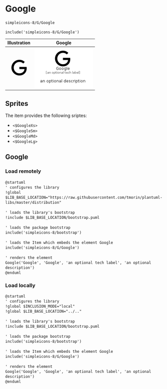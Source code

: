 # Google


```text
simpleicons-8/G/Google
```

```text
include('simpleicons-8/G/Google')
```



| Illustration | Google |
| :---: | :---: |
| ![illustration for Illustration](../../simpleicons-8/G/Google.png) | ![illustration for Google](../../simpleicons-8/G/Google.Local.png) |



## Sprites
The item provides the following sriptes:

- `<$GoogleXs>`
- `<$GoogleSm>`
- `<$GoogleMd>`
- `<$GoogleLg>`





## Google

### Load remotely
```plantuml
@startuml
' configures the library
!global $LIB_BASE_LOCATION="https://raw.githubusercontent.com/tmorin/plantuml-libs/master/distribution"

' loads the library's bootstrap
!include $LIB_BASE_LOCATION/bootstrap.puml

' loads the package bootstrap
include('simpleicons-8/bootstrap')

' loads the Item which embeds the element Google
include('simpleicons-8/G/Google')

' renders the element
Google('Google', 'Google', 'an optional tech label', 'an optional description')
@enduml
```

### Load locally
```plantuml
@startuml
' configures the library
!global $INCLUSION_MODE="local"
!global $LIB_BASE_LOCATION="../.."

' loads the library's bootstrap
!include $LIB_BASE_LOCATION/bootstrap.puml

' loads the package bootstrap
include('simpleicons-8/bootstrap')

' loads the Item which embeds the element Google
include('simpleicons-8/G/Google')

' renders the element
Google('Google', 'Google', 'an optional tech label', 'an optional description')
@enduml
```

